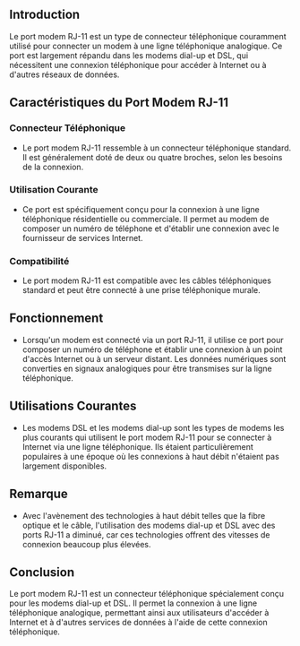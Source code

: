 
## Introduction
Le port modem RJ-11 est un type de connecteur téléphonique couramment utilisé pour connecter un modem à une ligne téléphonique analogique. Ce port est largement répandu dans les modems dial-up et DSL, qui nécessitent une connexion téléphonique pour accéder à Internet ou à d'autres réseaux de données.

## Caractéristiques du Port Modem RJ-11

### Connecteur Téléphonique
- Le port modem RJ-11 ressemble à un connecteur téléphonique standard. Il est généralement doté de deux ou quatre broches, selon les besoins de la connexion.

### Utilisation Courante
- Ce port est spécifiquement conçu pour la connexion à une ligne téléphonique résidentielle ou commerciale. Il permet au modem de composer un numéro de téléphone et d'établir une connexion avec le fournisseur de services Internet.

### Compatibilité
- Le port modem RJ-11 est compatible avec les câbles téléphoniques standard et peut être connecté à une prise téléphonique murale.

## Fonctionnement
- Lorsqu'un modem est connecté via un port RJ-11, il utilise ce port pour composer un numéro de téléphone et établir une connexion à un point d'accès Internet ou à un serveur distant. Les données numériques sont converties en signaux analogiques pour être transmises sur la ligne téléphonique.

## Utilisations Courantes
- Les modems DSL et les modems dial-up sont les types de modems les plus courants qui utilisent le port modem RJ-11 pour se connecter à Internet via une ligne téléphonique. Ils étaient particulièrement populaires à une époque où les connexions à haut débit n'étaient pas largement disponibles.

## Remarque
- Avec l'avènement des technologies à haut débit telles que la fibre optique et le câble, l'utilisation des modems dial-up et DSL avec des ports RJ-11 a diminué, car ces technologies offrent des vitesses de connexion beaucoup plus élevées.

## Conclusion
Le port modem RJ-11 est un connecteur téléphonique spécialement conçu pour les modems dial-up et DSL. Il permet la connexion à une ligne téléphonique analogique, permettant ainsi aux utilisateurs d'accéder à Internet et à d'autres services de données à l'aide de cette connexion téléphonique.